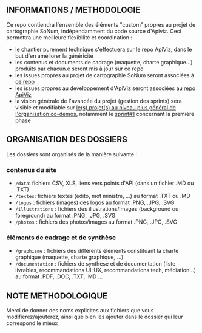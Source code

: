 ## INFORMATIONS / METHODOLOGIE
Ce repo contiendra l'ensemble des éléments "custom" propres au projet de cartographie SoNum, indépendamment du code source d'Apiviz. Ceci permettra une meilleure flexibilité et coordination : 
- le chantier purement technique s'effectuera sur le repo ApiViz, dans le but d'en améliorer la généricité
- les contenus et documents de cadrage (maquette, charte graphique...) produits par chacun.e seront mis à jour sur ce repo
- les issues propres au projet de cartographie SoNum seront associées à [ce repo](https://github.com/co-demos/carto-sonum/issues)
- les issues propres au développement d'ApiViz seront associées au [repo ApiViz](https://github.com/co-demos/ApiViz/issues)
- la vision générale de l'avancée du projet (gestion des sprints) sera visible et modifiable sur [le(s) projet(s) au niveau plus général de l'organisation co-demos](https://github.com/orgs/co-demos/projects), notamment le [sprint#1](https://github.com/orgs/co-demos/projects/1) concernant la première phase

## ORGANISATION DES DOSSIERS
Les dossiers sont organisés de la manière suivante : 

### contenus du site
- `/data`: fichiers CSV, XLS, liens vers points d'API (dans un fichier .MD ou .TXT)
- `/textes`: fichiers textes (édito, mot ministre, ...) au format .TXT ou .MD
- `/logos` : fichiers (images) des logos au format .PNG, .JPG, .SVG
- `/illustrations` : fichiers des illustrations/images (background ou foreground) au format .PNG, .JPG, .SVG
- `/photos` : fichiers des photos/images au format .PNG, .JPG, .SVG

### éléments de cadrage et de synthèse
- `/graphisme` : fichiers des différents éléments constituant la charte graphique (maquette, charte graphique, ...)
- `/documentation` : fichiers de synthèse et de documentation (liste livrables, recommandations UI-UX, recommandations tech, médiation...) au format .PDF, .DOC, .TXT, .MD ...


## NOTE METHODOLOGIQUE
Merci de donner des noms explicites aux fichiers que vous modifierez/ajouterez, ainsi que bien les ajouter dans le dossier qui leur correspond le mieux
